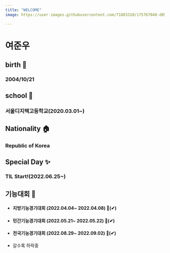 ```yaml
---
title: "WELCOME"
image: https://user-images.githubusercontent.com/71883310/175767048-d85fb16b-18d7-4556-b885-c70aa19a6d72.jpg

---
```


# 여준우
## birth 🎊
### 2004/10/21
## school 📖
### 서울디지텍고등학교(2020.03.01~)
## Nationality 🏠
### Republic of Korea
## Special Day ✨
### TIL Start!(2022.06.25~)
## 기능대회 🎪
- #### 지방기능경기대회 (2022.04.04~ 2022.04.08) 🥇(✔)
- #### 민간기능경기대회 (2022.05.21~ 2022.05.22) 🥈(✔)
- #### 전국기능경기대회 (2022.08.29~ 2022.09.02) 🥉(✔)
- 갈수록 하락중